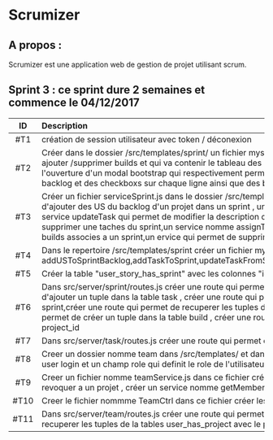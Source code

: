 Scrumizer
=========

A propos :
----------
Scrumizer est une application web de gestion de projet utilisant scrum.

Sprint 3 : ce sprint dure 2 semaines et commence le 04/12/2017
---------

|ID |Description|affecté|Etat|
|:-:|:----------|:---|:---|
|#T1|création de session utilisateur avec token / déconexion |no one|Todo|
|#T2|Créer dans le dossier /src/templates/sprint/ un fichier mysprint.html qui contient un bouton nomme builds un clique sur ce bouton entraine l'ouverture d'un modal dans lequel on affichera la liste des builds on pourra aussi ajouter /supprimer builds et qui va contenir le tableau des US du sprint,le tableau des taches du sprint et un bouton pour ajouter des US du backlog , un bouton pour créer une taches un clique sur ces boutons entraine l'ouverture d'un modal bootstrap qui respectivement permet d'ajouter des US du backlog dans le mini backlog du sprint et de créer une tache dans le sprint ndans le formulaire d'ajout de US dans le sprint nous aurons le backlog et des checkboxs sur chaque ligne ainsi que des boutons (submit,cancel),  dans le formulaire de creation d'une nouvelle tache nous aurons les champs suivants description ainsi que des boutons (submit,cancel)|no one|Todo|
|#T3|Créer un fichier serviceSprint.js dans le dossier /src/templates/sprint/ et dans ce fichier créer les services nomme addTaskToSprint qui permet d'ajouter une tache au sprint ,un service addUsToSprintBacklog qui permet d'ajouter des US du backlog d'un projet dans un sprint , un service getTaskFromSprint qui permet de récupérer les tâches d'un sprint d'un sprint, un service getUsFromSprint qui permet de récupérer les US d'un sprint,un service updateTask qui permet de modifier la description d'une tache et l'etat,un service deleteFromSprintBaacklog qui permet de   supprimer un US du mini backlog,un service nomme deleteTaskFromSprint qui permet de supprimer une taches du sprint,un service nomme assignTask qui permet a un membre d'un projet de s'assigner une tache,un service addBuild qui permet d'ajouter une nouveau build,un service qui permet de recuperer les builds associes a un sprint,un ervice qui permet de supprimer un build|Baldepro|Todo|
|#T4|Dans le repertoire /src/templates/sprint créer un fichier mySprintCtrl et dans ce fichier créer un controlleur nommé mySprintCtrl qui contient les fonctions les fonctions suivantes : addUSToSprintBacklog,addTaskToSprint,updateTaskFromSprint,deleteTaskFromSprint,deleteUsFromSprintBackog,getTaskFromSprint,getUsFromSprintBacklog,assignTask,addBuild,deleteBuildFromSprint,getAllBuildFromSprint |Baldepro|Todo|
|#T5|Créer la table "user_story_has_sprint"  avec les colonnes "id", "user_story_id", "sprint_id"|sebBielawski|Todo|
|#T6|Dans src/server/sprint/routes.js créer une route qui permet d'ajouter un tuple dans la table "user_story_has_sprint" ,créer une route qui permet de supprimer un tuple dans la table Sprint_has_US , créer une route qui permet d'ajouter un tuple dans la table task , créer une route qui permet de supprimer un tuple dans la table task ,créer une route qui permet de recuperer toutes les tuples de la table Task en donnant comme parametre l'id du sprint,créer une route qui permet de recuperer les tuples de la table Sprint_has_US en donnant les parametres project_Id et sprintId,créer une route qui permet de mettre a jour un tuple dans la table Task ,créer une route qui permet de créer un tuple dans la table build , créer une route qui permet de supprimer un tuple dans la table build ,créer une route qui permet de recuperer un tuple dans la table build avec comme parametre sprint_id et project_id |Baldepro|Todo|
|#T7|Dans src/server/task/routes.js créer une route qui permet d'ajouter un tuple dans la table "user_story_has_sprint", |no one|Todo|
|#T8|Creer un dossier nomme team dans /src/templates/ et dans ce dossier créer un fichier team.html dans lequel on aura un formulaire permettant d'ajouter un nouveau membre a un projet dans ce forumalire on aura un champ user login et un champ role qui definit le role de l'utilisateur dans le projet  Sprint_has_US qui contient 3 colonnes project_id,sprint_id,sprint_id et un tableau qui permet d'afficher les membres du projet|no one|Todo|
|#T9|Creer un fichier nomme teamService.js dans ce fichier créer un service addNewMember qui permet d'ajouter un nouveau membre a un projet , créer un service nomme revokFromProject qui permet a un utilisateur de se revoquer a un projet , créer un service nomme getMember qui permet de recuperer les membres d'un projet |no one|Todo|
|#T10|Creer le fichier nommme TeamCtrl dans ce fichier créer les fonctions addMember,getMembers,revokMemberFromProject.   |no one|Todo|
|#T11|Dans src/server/team/routes.js créer une route qui permet d'ajouter un tuple dans la table "user_has_project" , créer une route qui permet de supprimer un tuple dans la table "user_has_project", créer une route qui permet de recuperer les tuples de la tables user_has_project avec le parametre project_id,créer  |no one|Todo|


